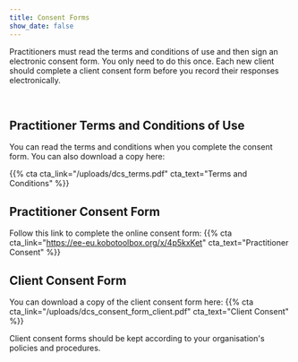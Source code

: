 ```yaml
---
title: Consent Forms
show_date: false
---
```


Practitioners must read the terms and conditions of use and then sign an electronic consent form. You only need to do this once. 
Each new client should complete a client consent form before you record their responses electronically.

<br>

## Practitioner Terms and Conditions of Use

You can read the terms and conditions when you complete the consent form. You can also download a copy here:

{{% cta cta_link="/uploads/dcs_terms.pdf" cta_text="Terms and Conditions" %}}


## Practitioner Consent Form

Follow this link to complete the online consent form: 
{{% cta cta_link="https://ee-eu.kobotoolbox.org/x/4p5kxKet" cta_text="Practitioner Consent" %}}


## Client Consent Form

You can download a copy of the client consent form here:
{{% cta cta_link="/uploads/dcs_consent_form_client.pdf" cta_text="Client Consent" %}}


Client consent forms should be kept according to your organisation's policies and procedures.

